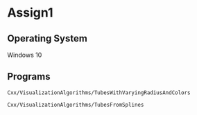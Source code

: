# Assign1

## Operating System

Windows 10

## Programs

`Cxx/VisualizationAlgorithms/TubesWithVaryingRadiusAndColors`

`Cxx/VisualizationAlgorithms/TubesFromSplines`
